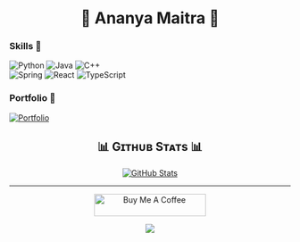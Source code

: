 <h1 align="center">👾 Ananya Maitra 👾</h1>


</h2>

### Skills 🙉
![Python](https://img.shields.io/badge/python-3776AB?style=for-the-badge&logo=python&logoColor=white) ![Java](https://img.shields.io/badge/Java-ED8B00?style=for-the-badge&logo=openjdk&logoColor=white)	![C++](https://img.shields.io/badge/c++-00599C?style=for-the-badge&logo=c%2B%2B&logoColor=white)
  <br>![Spring](https://img.shields.io/badge/spring-%236DB33F.svg?style=for-the-badge&logo=spring&logoColor=white)	![React](https://img.shields.io/badge/react-61DAFB?style=for-the-badge&logo=react&logoColor=black) ![TypeScript](https://img.shields.io/badge/TypeScript-007ACC?style=for-the-badge&logo=typescript&logoColor=white) 

### Portfolio 🐒
[![Portfolio](https://img.shields.io/badge/Portfolio-Notion-green?style=for-the-badge)](https://mypersonalportfolio012.netlify.app/)

<!--Github stats Table--> 
<h2 align="center">📊 Gɪᴛʜᴜʙ Sᴛᴀᴛs 📊</h2>
<td width="50%">
      <p align="center">
        <a href="https://github.com/ananyaa012">
          <img align="center" src="https://github-readme-stats.vercel.app/api?username=ananyaa012&count_private=true&show_icons=true&theme=nightowl&bg_color=0,000000,441350&title_color=c56a90&text_color=ffffff&rank_icon=github&hide=prs,issues,contribs&show=reviews,prs_merged,prs_merged_percentage" alt="GitHub Stats" />
        </a>
      </p>
    </td>


    



-----------------------------
<!--Buy me a coffee-->
<div align="center">
<a href="https://ko-fi.com/ananyaa012" target="_blank"><img src="https://cdn.ko-fi.com/cdn/kofi3.png?v=3" alt="Buy Me A Coffee" style="height: 40px !important;width: 200px !important;" ></a>
</div>


<!--Footer--> 
<p align="center">
  <img src="https://capsule-render.vercel.app/api?type=waving&color=gradient&height=65&section=footer"/>
</p>
 </div>
